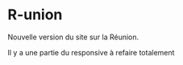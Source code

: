 # R-union

Nouvelle version du site sur la Réunion.

Il y a une partie du responsive à refaire totalement

